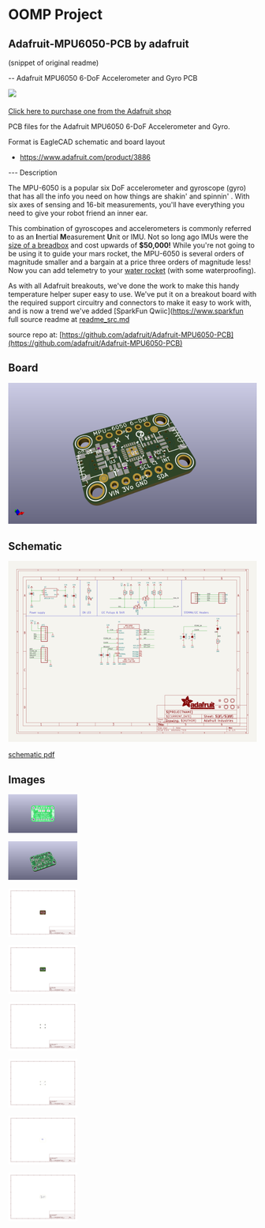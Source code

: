 # OOMP Project  
## Adafruit-MPU6050-PCB  by adafruit  
  
(snippet of original readme)  
  
-- Adafruit MPU6050 6-DoF Accelerometer and Gyro PCB  
  
<a href="http://www.adafruit.com/products/3886"><img src="assets/3886.jpg?raw=true" width="500px"><br/>  
Click here to purchase one from the Adafruit shop</a>  
  
PCB files for the Adafruit MPU6050 6-DoF Accelerometer and Gyro.   
  
Format is EagleCAD schematic and board layout  
* https://www.adafruit.com/product/3886  
  
--- Description  
  
The MPU-6050 is a popular six DoF accelerometer and gyroscope (gyro) that has all the info you need on how things are shakin' and spinnin' . With six axes of sensing and 16-bit measurements, you'll have everything you need to give your robot friend an inner ear.  
  
This combination of gyroscopes and accelerometers is commonly referred to as an **I**nertial **M**easurement **U**nit or IMU. Not so long ago IMUs were the [size of a breadbox](http://mentalfloss.com/article/55835/how-big-breadbox) and cost upwards of **$50,000!** While you're not going to be using it to guide your mars rocket, the MPU-6050 is several orders of magnitude smaller and a bargain at a price three orders of magnitude less!  Now you can add telemetry to your [water rocket](https://en.wikipedia.org/wiki/Water_rocket) (with some waterproofing).  
  
As with all Adafruit breakouts, we've done the work to make this handy temperature helper super easy to use. We've put it on a breakout board with the required support circuitry and connectors to make it easy to work with, and is now a trend we've added [SparkFun Qwiic](https://www.sparkfun  
  full source readme at [readme_src.md](readme_src.md)  
  
source repo at: [https://github.com/adafruit/Adafruit-MPU6050-PCB](https://github.com/adafruit/Adafruit-MPU6050-PCB)  
## Board  
  
[![working_3d.png](working_3d_600.png)](working_3d.png)  
## Schematic  
  
[![working_schematic.png](working_schematic_600.png)](working_schematic.png)  
  
[schematic pdf](working_schematic.pdf)  
## Images  
  
[![working_3D_bottom.png](working_3D_bottom_140.png)](working_3D_bottom.png)  
  
[![working_3D_top.png](working_3D_top_140.png)](working_3D_top.png)  
  
[![working_assembly_page_01.png](working_assembly_page_01_140.png)](working_assembly_page_01.png)  
  
[![working_assembly_page_02.png](working_assembly_page_02_140.png)](working_assembly_page_02.png)  
  
[![working_assembly_page_03.png](working_assembly_page_03_140.png)](working_assembly_page_03.png)  
  
[![working_assembly_page_04.png](working_assembly_page_04_140.png)](working_assembly_page_04.png)  
  
[![working_assembly_page_05.png](working_assembly_page_05_140.png)](working_assembly_page_05.png)  
  
[![working_assembly_page_06.png](working_assembly_page_06_140.png)](working_assembly_page_06.png)  
